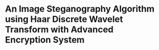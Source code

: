 # An Image Steganography Algorithm using Haar Discrete Wavelet Transform with Advanced Encryption System
